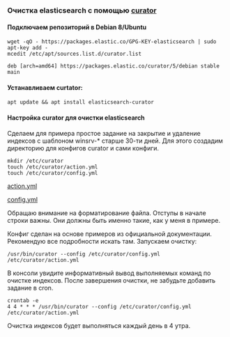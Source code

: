 ### Очистка elasticsearch с помощью [curator](https://www.elastic.co/guide/en/elasticsearch/client/curator/5.6/index.html)

#### Подключаем репозиторий в Debian 8/Ubuntu

    wget -qO - https://packages.elastic.co/GPG-KEY-elasticsearch | sudo apt-key add -
    mcedit /etc/apt/sources.list.d/curator.list
    
    deb [arch=amd64] https://packages.elastic.co/curator/5/debian stable main

#### Устанавливаем curtator:

    apt update && apt install elasticsearch-curator

#### Настройка curator для очистки elasticsearch

Сделаем для примера простое задание на закрытие и удаление индексов с шаблоном winsrv-* старше 30-ти дней. Для этого создадим директорию для конфигов curator и сами конфиги.

    mkdir /etc/curator
    touch /etc/curator/action.yml
    touch /etc/curator/config.yml
[action.yml](https://github.com/chatlamin/ELK/blob/master/Server/Curator/action.yml)

[config.yml](https://github.com/chatlamin/ELK/blob/master/Server/Curator/config.yml)


Обращаю внимание на форматирование файла. Отступы в начале строки важны. Они должны быть именно такие, как у меня в примере.

Конфиг сделан на основе примеров из официальной документации. Рекомендую все подробности искать там. Запускаем очистку:

    /usr/bin/curator --config /etc/curator/config.yml /etc/curator/action.yml
В консоли увидите информативный вывод выполняемых команд по очистке индексов. После завершения очистки, не забудьте добавить задание в cron.

    crontab -e
    4 4 * * * /usr/bin/curator --config /etc/curator/config.yml /etc/curator/action.yml
Очистка индексов будет выполняться каждый день в 4 утра.
